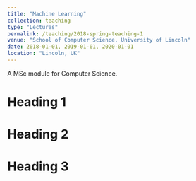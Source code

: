 ```yaml
---
title: "Machine Learning"
collection: teaching
type: "Lectures"
permalink: /teaching/2018-spring-teaching-1
venue: "School of Computer Science, University of Lincoln"
date: 2018-01-01, 2019-01-01, 2020-01-01
location: "Lincoln, UK"
---
```


A MSc module for Computer Science.

Heading 1
======

Heading 2
======

Heading 3
======
